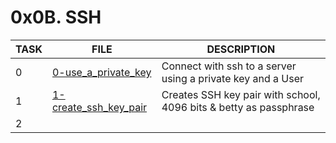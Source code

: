 # 0x0B. SSH

| TASK | FILE | DESCRIPTION |
| ---- | ---- | ------ |
|  0  | [     0-use_a_private_key     ](https://github.com/adeniyitobi055/alx-system_engineering-devops/blob/master/0x0B-ssh/0-use_a_private_key) | Connect with ssh to a server using a private key and a User |
|  1  | [     1-create_ssh_key_pair   ](https://github.com/adeniyitobi055/alx-system_engineering-devops/blob/master/0x0B-ssh/1-create_ssh_key_pair) | Creates SSH key pair with school, 4096 bits & betty as passphrase |
| 2  |  |  |
